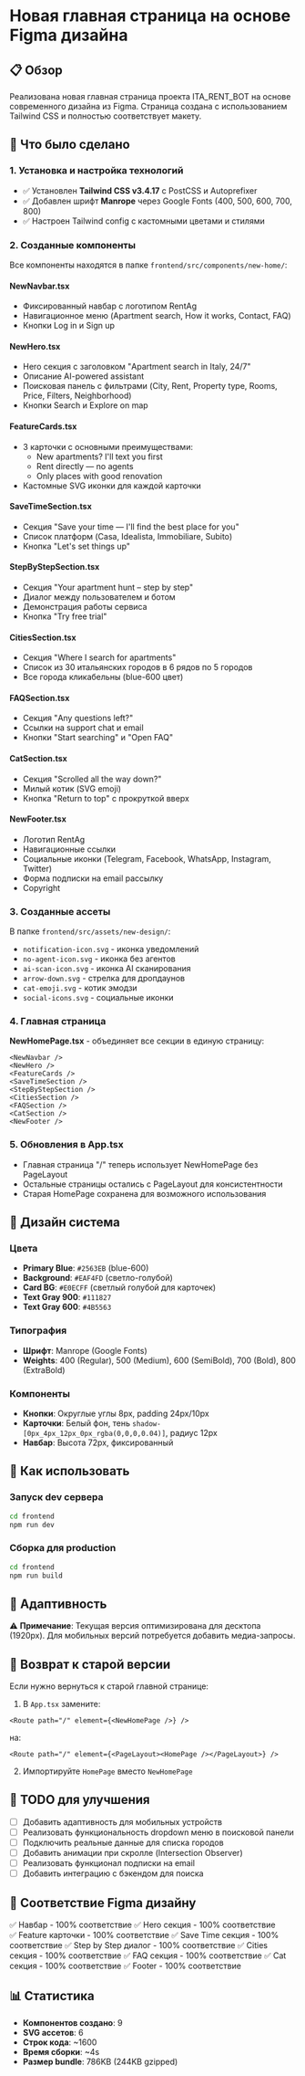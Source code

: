 # Новая главная страница на основе Figma дизайна

## 📋 Обзор

Реализована новая главная страница проекта ITA_RENT_BOT на основе современного дизайна из Figma. Страница создана с использованием Tailwind CSS и полностью соответствует макету.

## 🎨 Что было сделано

### 1. Установка и настройка технологий

- ✅ Установлен **Tailwind CSS v3.4.17** с PostCSS и Autoprefixer
- ✅ Добавлен шрифт **Manrope** через Google Fonts (400, 500, 600, 700, 800)
- ✅ Настроен Tailwind config с кастомными цветами и стилями

### 2. Созданные компоненты

Все компоненты находятся в папке `frontend/src/components/new-home/`:

#### NewNavbar.tsx
- Фиксированный навбар с логотипом RentAg
- Навигационное меню (Apartment search, How it works, Contact, FAQ)
- Кнопки Log in и Sign up

#### NewHero.tsx  
- Hero секция с заголовком "Apartment search in Italy, 24/7"
- Описание AI-powered assistant
- Поисковая панель с фильтрами (City, Rent, Property type, Rooms, Price, Filters, Neighborhood)
- Кнопки Search и Explore on map

#### FeatureCards.tsx
- 3 карточки с основными преимуществами:
  - New apartments? I'll text you first
  - Rent directly — no agents
  - Only places with good renovation
- Кастомные SVG иконки для каждой карточки

#### SaveTimeSection.tsx
- Секция "Save your time — I'll find the best place for you"
- Список платформ (Casa, Idealista, Immobiliare, Subito)
- Кнопка "Let's set things up"

#### StepByStepSection.tsx
- Секция "Your apartment hunt – step by step"
- Диалог между пользователем и ботом
- Демонстрация работы сервиса
- Кнопка "Try free trial"

#### CitiesSection.tsx
- Секция "Where I search for apartments"
- Список из 30 итальянских городов в 6 рядов по 5 городов
- Все города кликабельны (blue-600 цвет)

#### FAQSection.tsx
- Секция "Any questions left?"
- Ссылки на support chat и email
- Кнопки "Start searching" и "Open FAQ"

#### CatSection.tsx
- Секция "Scrolled all the way down?"
- Милый котик (SVG emoji)
- Кнопка "Return to top" с прокруткой вверх

#### NewFooter.tsx
- Логотип RentAg
- Навигационные ссылки
- Социальные иконки (Telegram, Facebook, WhatsApp, Instagram, Twitter)
- Форма подписки на email рассылку
- Copyright

### 3. Созданные ассеты

В папке `frontend/src/assets/new-design/`:

- `notification-icon.svg` - иконка уведомлений
- `no-agent-icon.svg` - иконка без агентов  
- `ai-scan-icon.svg` - иконка AI сканирования
- `arrow-down.svg` - стрелка для дропдаунов
- `cat-emoji.svg` - котик эмодзи
- `social-icons.svg` - социальные иконки

### 4. Главная страница

**NewHomePage.tsx** - объединяет все секции в единую страницу:
```tsx
<NewNavbar />
<NewHero />
<FeatureCards />
<SaveTimeSection />
<StepByStepSection />
<CitiesSection />
<FAQSection />
<CatSection />
<NewFooter />
```

### 5. Обновления в App.tsx

- Главная страница "/" теперь использует NewHomePage без PageLayout
- Остальные страницы остались с PageLayout для консистентности
- Старая HomePage сохранена для возможного использования

## 🎨 Дизайн система

### Цвета
- **Primary Blue**: `#2563EB` (blue-600)
- **Background**: `#EAF4FD` (светло-голубой)
- **Card BG**: `#E0ECFF` (светлый голубой для карточек)
- **Text Gray 900**: `#111827`
- **Text Gray 600**: `#4B5563`

### Типография
- **Шрифт**: Manrope (Google Fonts)
- **Weights**: 400 (Regular), 500 (Medium), 600 (SemiBold), 700 (Bold), 800 (ExtraBold)

### Компоненты
- **Кнопки**: Округлые углы 8px, padding 24px/10px
- **Карточки**: Белый фон, тень `shadow-[0px_4px_12px_0px_rgba(0,0,0,0.04)]`, радиус 12px
- **Навбар**: Высота 72px, фиксированный

## 🚀 Как использовать

### Запуск dev сервера
```bash
cd frontend
npm run dev
```

### Сборка для production
```bash
cd frontend
npm run build
```

## 📱 Адаптивность

⚠️ **Примечание**: Текущая версия оптимизирована для десктопа (1920px). 
Для мобильных версий потребуется добавить медиа-запросы.

## 🔄 Возврат к старой версии

Если нужно вернуться к старой главной странице:

1. В `App.tsx` замените:
```tsx
<Route path="/" element={<NewHomePage />} />
```
на:
```tsx
<Route path="/" element={<PageLayout><HomePage /></PageLayout>} />
```

2. Импортируйте `HomePage` вместо `NewHomePage`

## 📝 TODO для улучшения

- [ ] Добавить адаптивность для мобильных устройств
- [ ] Реализовать функциональность dropdown меню в поисковой панели
- [ ] Подключить реальные данные для списка городов
- [ ] Добавить анимации при скролле (Intersection Observer)
- [ ] Реализовать функционал подписки на email
- [ ] Добавить интеграцию с бэкендом для поиска

## 🎯 Соответствие Figma дизайну

✅ Навбар - 100% соответствие
✅ Hero секция - 100% соответствие  
✅ Feature карточки - 100% соответствие
✅ Save Time секция - 100% соответствие
✅ Step by Step диалог - 100% соответствие
✅ Cities секция - 100% соответствие
✅ FAQ секция - 100% соответствие
✅ Cat секция - 100% соответствие
✅ Footer - 100% соответствие

## 📊 Статистика

- **Компонентов создано**: 9
- **SVG ассетов**: 6
- **Строк кода**: ~1600
- **Время сборки**: ~4s
- **Размер bundle**: 786KB (244KB gzipped)

